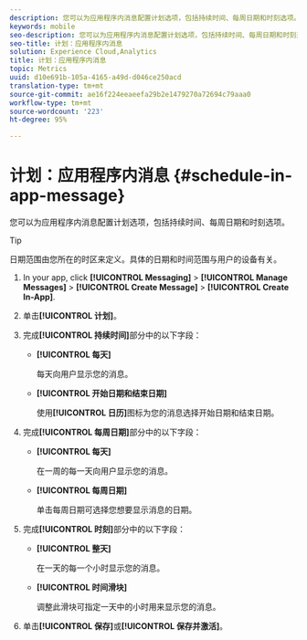 ```yaml
---
description: 您可以为应用程序内消息配置计划选项，包括持续时间、每周日期和时刻选项。
keywords: mobile
seo-description: 您可以为应用程序内消息配置计划选项，包括持续时间、每周日期和时刻选项。
seo-title: 计划：应用程序内消息
solution: Experience Cloud,Analytics
title: 计划：应用程序内消息
topic: Metrics
uuid: d10e691b-105a-4165-a49d-d046ce250acd
translation-type: tm+mt
source-git-commit: ae16f224eeaeefa29b2e1479270a72694c79aaa0
workflow-type: tm+mt
source-wordcount: '223'
ht-degree: 95%

---
```



# 计划：应用程序内消息 {#schedule-in-app-message}

您可以为应用程序内消息配置计划选项，包括持续时间、每周日期和时刻选项。

>[!TIP]
>
>日期范围由您所在的时区来定义。具体的日期和时间范围与用户的设备有关。

1. In your app, click **[!UICONTROL Messaging]** > **[!UICONTROL Manage Messages]** > **[!UICONTROL Create Message]** > **[!UICONTROL Create In-App]**.
1. 单击&#x200B;**[!UICONTROL 计划]**。
1. 完成&#x200B;**[!UICONTROL 持续时间]**&#x200B;部分中的以下字段：

   * **[!UICONTROL 每天]**

      每天向用户显示您的消息。

   * **[!UICONTROL 开始日期和结束日期]**

      使用&#x200B;**[!UICONTROL 日历]**&#x200B;图标为您的消息选择开始日期和结束日期。

1. 完成&#x200B;**[!UICONTROL 每周日期]**&#x200B;部分中的以下字段：

   * **[!UICONTROL 每天]**

      在一周的每一天向用户显示您的消息。

   * **[!UICONTROL 每周日期]**

      单击每周日期可选择您想要显示消息的日期。

1. 完成&#x200B;**[!UICONTROL 时刻]**&#x200B;部分中的以下字段：

   * **[!UICONTROL 整天]**

      在一天的每一个小时显示您的消息。

   * **[!UICONTROL 时间滑块]**

      调整此滑块可指定一天中的小时用来显示您的消息。

1. 单击&#x200B;**[!UICONTROL 保存]**&#x200B;或&#x200B;**[!UICONTROL 保存并激活]**。
